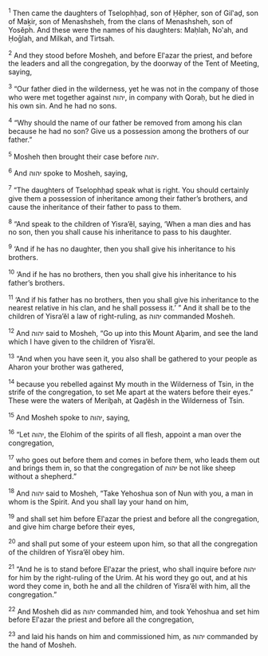 <sup>1</sup> Then came the daughters of Tselophḥaḏ, son of Ḥĕpher, son of Gil‛aḏ, son of Maḵir, son of Menashsheh, from the clans of Menashsheh, son of Yosĕph. And these were the names of his daughters: Maḥlah, No‛ah, and Ḥoḡlah, and Milkah, and Tirtsah.

<sup>2</sup> And they stood before Mosheh, and before El‛azar the priest, and before the leaders and all the congregation, by the doorway of the Tent of Meeting, saying,

<sup>3</sup> “Our father died in the wilderness, yet he was not in the company of those who were met together against יהוה, in company with Qoraḥ, but he died in his own sin. And he had no sons.

<sup>4</sup> “Why should the name of our father be removed from among his clan because he had no son? Give us a possession among the brothers of our father.”

<sup>5</sup> Mosheh then brought their case before יהוה.

<sup>6</sup> And יהוה spoke to Mosheh, saying,

<sup>7</sup> “The daughters of Tselophḥaḏ speak what is right. You should certainly give them a possession of inheritance among their father’s brothers, and cause the inheritance of their father to pass to them.

<sup>8</sup> “And speak to the children of Yisra’ĕl, saying, ‘When a man dies and has no son, then you shall cause his inheritance to pass to his daughter.

<sup>9</sup> ‘And if he has no daughter, then you shall give his inheritance to his brothers.

<sup>10</sup> ‘And if he has no brothers, then you shall give his inheritance to his father’s brothers.

<sup>11</sup> ‘And if his father has no brothers, then you shall give his inheritance to the nearest relative in his clan, and he shall possess it.’ ” And it shall be to the children of Yisra’ĕl a law of right-ruling, as יהוה commanded Mosheh.

<sup>12</sup> And יהוה said to Mosheh, “Go up into this Mount Aḇarim, and see the land which I have given to the children of Yisra’ĕl.

<sup>13</sup> “And when you have seen it, you also shall be gathered to your people as Aharon your brother was gathered,

<sup>14</sup> because you rebelled against My mouth in the Wilderness of Tsin, in the strife of the congregation, to set Me apart at the waters before their eyes.” These were the waters of Meriḇah, at Qaḏĕsh in the Wilderness of Tsin.

<sup>15</sup> And Mosheh spoke to יהוה, saying,

<sup>16</sup> “Let יהוה, the Elohim of the spirits of all flesh, appoint a man over the congregation,

<sup>17</sup> who goes out before them and comes in before them, who leads them out and brings them in, so that the congregation of יהוה be not like sheep without a shepherd.”

<sup>18</sup> And יהוה said to Mosheh, “Take Yehoshua son of Nun with you, a man in whom is the Spirit. And you shall lay your hand on him,

<sup>19</sup> and shall set him before El‛azar the priest and before all the congregation, and give him charge before their eyes,

<sup>20</sup> and shall put some of your esteem upon him, so that all the congregation of the children of Yisra’ĕl obey him.

<sup>21</sup> “And he is to stand before El‛azar the priest, who shall inquire before יהוה for him by the right-ruling of the Urim. At his word they go out, and at his word they come in, both he and all the children of Yisra’ĕl with him, all the congregation.”

<sup>22</sup> And Mosheh did as יהוה commanded him, and took Yehoshua and set him before El‛azar the priest and before all the congregation,

<sup>23</sup> and laid his hands on him and commissioned him, as יהוה commanded by the hand of Mosheh.

